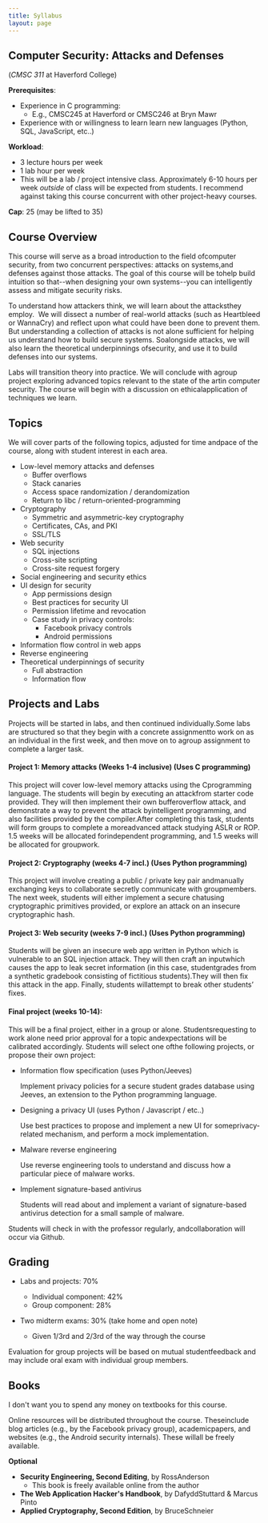 ```yaml
---
title: Syllabus
layout: page
---
```


## Computer Security: Attacks and Defenses
(*CMSC 311* at Haverford College)

**Prerequisites**:
  - Experience in C programming:
    - E.g., CMSC245 at Haverford or CMSC246 at Bryn Mawr
  - Experience with or willingness to learn learn new languages (Python, SQL, JavaScript, etc..)

**Workload**:
  - 3 lecture hours per week
  - 1 lab hour per week
  - This will be a lab / project intensive class. Approximately 6-10
    hours per week *outside* of class will be expected from
    students. I recommend against taking this course concurrent with
    other project-heavy courses.

**Cap**: 25 (may be lifted to 35)

## Course Overview

This ​course ​will ​serve ​as ​a​ ​broad​ ​introduction​ ​to​ ​the​ ​field​ ​of​
​computer​ ​security,​ ​from​ ​two concurrent​ ​perspectives:​ ​attacks​ ​on​
systems,​ ​and ​defenses ​against ​those ​attacks.​ ​The ​goal ​of this ​course​
will ​be ​to ​help ​build ​intuition​ ​so​ ​that--when​ ​designing​ ​your​ ​own​
​systems--you​ ​can intelligently​ ​assess​ ​and​ ​mitigate​ ​security​ ​risks.

To ​understand ​how ​attackers ​think,​ ​we ​will ​learn ​about ​the​ ​attacks​
they ​employ. ​​ We ​will dissect ​a ​number ​of ​real-world ​attacks ​(such ​as
Heartbleed ​or ​WannaCry)​ ​and ​reflect ​upon ​what could ​have ​been ​done ​to
prevent ​them.​ ​But ​understanding ​a ​collection ​of ​attacks ​is ​not​ ​alone
sufficient ​for ​helping ​us ​understand ​how ​to ​build ​secure ​systems.​ ​So​
alongside ​attacks,​ ​we ​will also​ ​learn​ ​the​ ​theoretical​ ​underpinnings​
​of​ ​security,​ ​and​ ​use​ ​it​ ​to​ ​build​ ​defenses​ ​into​ ​our systems.

Labs ​will ​transition ​theory ​into ​practice.​ ​We​ ​will conclude with a​
group ​project ​exploring advanced ​topics ​relevant ​to ​the ​state ​of​ ​the​
​art​ ​in​ ​computer​ ​security.​ ​The​ ​course​ ​will​ ​begin​ ​with a​ ​discussion​ ​on​
​ethical​ ​application​ ​of​ ​techniques​ ​we​ ​learn.

## Topics

We​ ​will​ ​cover​ ​parts​ ​of​ ​the​ ​following​ ​topics,​ ​adjusted​ ​for​ ​time​ ​and​ ​pace​ ​of​ ​the​ ​course,​ ​along​ ​with
student​ ​interest​ ​in​ ​each​ ​area.

- Low-level​ ​memory​ ​attacks​ ​and​ ​defenses
  - Buffer​ ​overflows
  - Stack​ ​canaries
  - Access​ ​space​ ​randomization​ ​/​ ​derandomization
  -  Return​ ​to​ ​libc​ ​/​ ​return-oriented-programming
-  Cryptography
    - Symmetric and asymmetric-key cryptography
    - Certificates, CAs, and​ ​PKI
    - SSL/TLS
- Web security
  - SQL​ ​injections
  - Cross-site​ ​scripting
  - Cross-site​ ​request​ ​forgery
- Social​ ​engineering​ ​and​ ​security​ ​ethics
- UI​ ​design​ ​for​ ​security
  - App​ ​permissions​ ​design
  - Best​ ​practices​ ​for​ ​security​ ​UI
  - Permission​ ​lifetime​ ​and​ ​revocation
  - Case​ ​study​ ​in​ ​privacy​ ​controls:
     - Facebook​ ​privacy​ ​controls
     - Android​ ​permissions
- Information​ ​flow​ ​control​ ​in​ ​web​ ​apps
- Reverse​ ​engineering
- Theoretical​ ​underpinnings​ ​of​ ​security
  - Full​ ​abstraction
  - Information​ ​flow

## Projects and Labs

Projects​ ​will​ ​be​ ​started​ ​in​ ​labs,​ ​and​ ​then​ ​continued​ ​individually.​
​Some​ ​labs​ ​are​ ​structured​ ​so​ ​that they​ ​begin​ ​with​ ​a​ ​concrete​
​assignment​ ​to​ ​work​ ​on​ ​as​ ​an​ ​individual​ ​in​ ​the​ ​first​ ​week,​ ​and​ ​then
move​ ​on​ ​to​ ​a​ ​group​ ​assignment​ ​to​ ​complete​ ​a​ ​larger​ ​task.

#### Project 1: Memory attacks (Weeks 1-4 inclusive) (Uses C programming)

This​ ​project​ ​will​ ​cover​ ​low-level​ ​memory​ ​attacks​ ​using​ ​the​ ​C​
​programming​ ​language.​ ​The students​ ​will​ ​begin​ ​by​ ​executing​ ​an​ ​attack​
​from​ ​starter​ ​code​ ​provided.​ ​They​ ​will​ ​then​ ​implement their​ ​own​ ​buffer​
​overflow​ ​attack,​ ​and​ ​demonstrate​ ​a​ ​way​ ​to​ ​prevent​ ​the​ ​attack​ ​by​
​intelligent programming,​ ​and​ ​also​ ​facilities​ ​provided​ ​by​ ​the​
​compiler.​ ​After​ ​completing​ ​this​ ​task,​ ​students will​ ​form​ ​groups​ ​to​
​complete​ ​a​ ​more​ ​advanced​ ​attack​ ​studying​ ​ASLR​ ​or​ ​ROP.​ ​1.5​ ​weeks​ ​will​
​be allocated​ ​for​ ​independent​ ​programming,​ ​and​ ​1.5​ ​weeks​ ​will​ ​be​
​allocated​ ​for​ ​group​ ​work.

#### Project 2: Cryptography (weeks 4-7 incl.) (Uses Python programming)

This​ ​project​ ​will​ ​involve​ ​creating​ ​a​ ​public​ ​/​ ​private​ ​key​ ​pair​ ​and​
​manually​ ​exchanging​ ​keys​ ​to collaborate​ ​secretly​ ​communicate​ ​with​
​group​ ​members.​ ​The​ ​next​ ​week,​ ​students​ ​will​ ​either implement​ ​a​ ​secure​
​chat​ ​using​ ​cryptographic​ ​primitives​ ​provided,​ ​or​ ​explore​ ​an​ ​attack​ ​on​
​an insecure​ ​cryptographic​ ​hash.

#### Project 3: Web security (weeks 7-9 incl.) (Uses Python programming)

Students​ ​will​ ​be​ ​given​ ​an​ ​insecure​ ​web​ ​app​ ​written​ ​in​ ​Python​ ​which​ ​is​
​vulnerable​ ​to​ ​an​ ​SQL injection​ ​attack.​ ​They​ ​will​ ​then​ ​craft​ ​an​ ​input​
​which​ ​causes​ ​the​ ​app​ ​to​ ​leak​ ​secret​ ​information​ ​(in this​ ​case,​
​student​ ​grades​ ​from​ ​a​ ​synthetic​ ​gradebook​ ​consisting​ ​of​ ​fictitious​
​students).​ ​They​ ​will then​ ​fix​ ​this​ ​attack​ ​in​ ​the​ ​app.​ ​Finally,​
​students​ ​will​ ​attempt​ ​to​ ​break​ ​other​ ​students’​ ​fixes.

#### Final project (weeks 10-14):

This​ ​will​ ​be​ ​a​ ​final​ ​project,​ ​either​ ​in​ ​a​ ​group​ ​or​ ​alone.​ ​Students​ ​requesting​ ​to​ ​work​ ​alone​ ​need
prior​ ​approval​ ​for​ ​a​ ​topic​ ​and​ ​expectations​ ​will​ ​be​ ​calibrated​ ​accordingly.​ ​Students​ ​will​ ​select
one​ ​of​ ​the​ ​following​ ​projects,​ ​or​ ​propose​ ​their​ ​own​ ​project:

- Information flow specification (uses Python/Jeeves)

  Implement​ ​privacy​ ​policies​ ​for​ ​a​ ​secure​ ​student​ ​grades​ ​database​
​using​ ​Jeeves,​ ​an extension​ ​to​ ​the​ ​Python​ ​programming​ ​language.

- Designing a privacy UI (uses Python / Javascript / etc..)

  Use​ ​best​ ​practices​ ​to​ ​propose​ ​and​ ​implement​ ​a​ ​new​ ​UI​ ​for​ ​some​ ​privacy-related
mechanism,​ ​and​ ​perform​ ​a​ ​mock​ ​implementation.

- Malware reverse engineering
  
  Use​ ​reverse​ ​engineering​ ​tools​ ​to​ ​understand​ ​and​ ​discuss​ ​how​ ​a​
​particular​ ​piece​ ​of malware​ ​works.

- Implement signature-based antivirus

  Students​ ​will​ ​read​ ​about​ ​and​ ​implement​ ​a​ ​variant​ ​of​ ​signature-based​
​antivirus​ ​detection for​ ​a​ ​small​ ​sample​ ​of​ ​malware. 

Students​ ​will​ ​check​ ​in​ ​with​ ​the​ ​professor​ ​regularly,​ ​and​
collaboration​ ​will​ ​occur​ ​via​ ​Github.

## Grading

- Labs and projects: 70%
  - Individual component: 42%
  - Group component: 28%

- Two midterm exams: 30% (take home and open note)
  - Given 1/3rd and 2/3rd of the way through the course

Evaluation​ ​for​ ​group​ ​projects​ ​will​ ​be​ ​based​ ​on​ ​mutual​ ​student​
feedback ​and ​may include oral ​exam ​with individual ​group ​members.

## Books

I don't want you to spend any money on textbooks for this course.

Online​ ​resources​ ​will​ ​be​ ​distributed​ ​throughout​ ​the​ ​course.​ ​These​
​include​ ​blog​ ​articles (e.g.,​ ​by​ ​the​ ​Facebook​ ​privacy​ ​group),​ ​academic​
​papers,​ ​and ​websites​ ​(e.g.,​ ​the​ ​Android security​ ​internals).​ ​These​
​will​ ​all​ ​be​ ​freely​ ​available.

**Optional**

- **Security Engineering, Second Editing**, ​by ​Ross ​Anderson
  - This​ ​book​ ​is​ ​freely​ ​available​ ​online​ ​from​ ​the​ ​author
- **The Web Application Hacker's Handbook**​,​ ​by​ ​Dafydd​ ​Stuttard​ ​&​ ​Marcus​ ​Pinto
- **Applied Cryptography, Second Edition**, by​ ​Bruce​ ​Schneier


